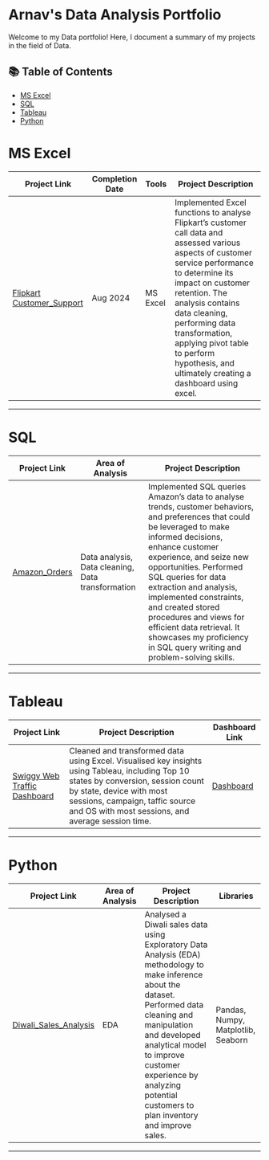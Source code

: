 # Arnav's Data Analysis Portfolio

Welcome to my Data portfolio! Here, I document a summary of my projects in the field of Data. 

## 📚 Table of Contents
- [MS Excel](#microsoft-excel)
- [SQL](#sql)
- [Tableau](#tableau)
- [Python](#python)

# MS Excel

| Project Link | Completion Date | Tools | Project Description | 
|---|---|---|---|
| [Flipkart Customer_Support](https://github.com/debug38/MS-Excel-Project) | Aug 2024 | MS Excel | Implemented Excel functions to analyse Flipkart’s customer call data and assessed various aspects of customer service performance to determine its impact on customer retention. The analysis contains data cleaning, performing data transformation, applying pivot table to perform hypothesis, and ultimately creating a dashboard using excel. |

***

# SQL

| Project Link | Area of Analysis | Project Description | 
|---|---|---|
| [Amazon_Orders](https://github.com/debug38/SQL-Project) | Data analysis, Data cleaning, Data transformation | Implemented SQL queries Amazon’s data to analyse trends, customer behaviors, and preferences that could be leveraged to make informed decisions, enhance customer experience, and seize new opportunities. Performed SQL queries for data extraction and analysis, implemented constraints, and created stored procedures and views for efficient data retrieval. It showcases my proficiency in SQL query writing and problem-solving skills. | 

***
# Tableau

| Project Link | Project Description | Dashboard Link |
|---|---|---|
| [Swiggy Web Traffic Dashboard](https://github.com/debug38/Swiggy-Web-Traffic-Dashboard) | Cleaned and transformed data using Excel. Visualised key insights using Tableau, including Top 10 states by conversion, session count by state, device with most sessions, campaign, taffic source and OS with most sessions, and average session time. | [Dashboard](https://public.tableau.com/app/profile/arnav.anand3320/viz/SwiggyWebTrafficDashboard_17361603248930/Dashboard?publish=yes) |

***

# Python

| Project Link | Area of Analysis | Project Description | Libraries |    
|---|---|---|---|
| [Diwali_Sales_Analysis](https://github.com/debug38/Diwali-Sales-Analysis) | EDA |Analysed a Diwali sales data using Exploratory Data Analysis (EDA) methodology to make inference about the dataset. Performed data cleaning and manipulation and developed analytical model to improve customer experience by analyzing potential customers to plan inventory and improve sales. | Pandas, Numpy, Matplotlib, Seaborn |

***


